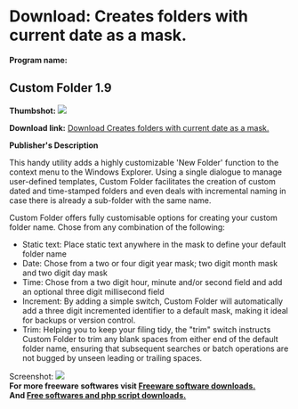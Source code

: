 # Download: Creates folders with current date as a mask.

**Program name:**

## Custom Folder 1.9

  
**Thumbshot:** ![](http://www.freewarefiles.com/screenshot/cfolder12_md.gif)   
  
**Download link:** [Download Creates folders with current date as a mask.](http://freesoftwares.boysofts.com/Custom-Folder_program_32656.html)  
  


**Publisher's Description**  
  


This handy utility adds a highly customizable 'New Folder' function to the context menu to the Windows Explorer. Using a single dialogue to manage user-defined templates, Custom Folder facilitates the creation of custom dated and time-stamped folders and even deals with incremental naming in case there is already a sub-folder with the same name. 

Custom Folder offers fully customisable options for creating your custom folder name. Chose from any combination of the following:

  * Static text: Place static text anywhere in the mask to define your default folder name 
  * Date: Chose from a two or four digit year mask; two digit month mask and two digit day mask 
  * Time: Chose from a two digit hour, minute and/or second field and add an optional three digit millisecond field 
  * Increment: By adding a simple switch, Custom Folder will automatically add a three digit incremented identifier to a default mask, making it ideal for backups or version control. 
  * Trim: Helping you to keep your filing tidy, the "trim" switch instructs Custom Folder to trim any blank spaces from either end of the default folder name, ensuring that subsequent searches or batch operations are not bugged by unseen leading or trailing spaces. 

  
  
Screenshot: ![](http://www.freewarefiles.com/screenshot/cfolder12.gif)   
**For more freeware softwares visit [Freeware software downloads.](http://freesoftwares.boysofts.com/)**   
**And [Free softwares and php script downloads.](http://www.boysofts.com/)**
